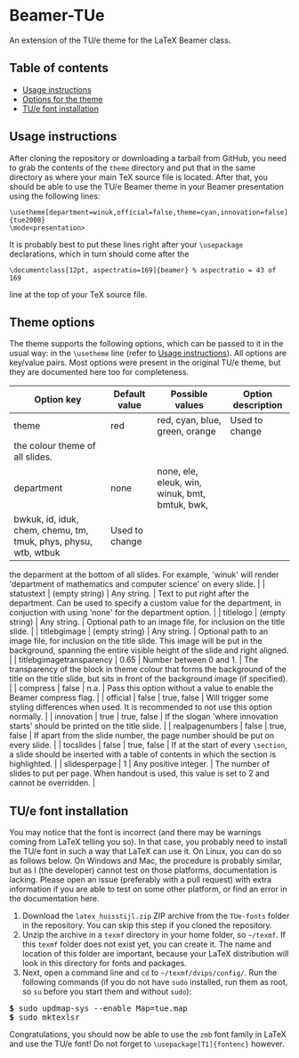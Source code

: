 Beamer-TUe
==========
An extension of the TU/e theme for the LaTeX Beamer class.

Table of contents
-----------------
* [Usage instructions](#usage)
* [Options for the theme](#options)
* [TU/e font installation](#font-installation)

<a name="usage"></a>Usage instructions
--------------------------------------
After cloning the repository or downloading a tarball from GitHub, you need to 
grab the contents of the `theme` directory and put that in the same directory as 
where your main TeX source file is located. After that, you should be able to 
use the TU/e Beamer theme in your Beamer presentation using the following lines:

```
\usetheme[department=winuk,official=false,theme=cyan,innovation=false]{tue2008}
\mode<presentation>
```

It is probably best to put these lines right after your `\usepackage` 
declarations, which in turn should come after the

```
\documentclass[12pt, aspectratio=169]{beamer} % aspectratio = 43 of 169
```

line at the top of your TeX source file.

<a name="options"></a>Theme options
-----------------------------------
The theme supports the following options, which can be passed to it in the usual 
way: in the `\usetheme` line (refer to [Usage instructions](#usage)). All 
options are key/value pairs. Most options were present in the original TU/e 
theme, but they are documented here too for completeness.

| Option key | Default value | Possible values | Option description |
| ---------- | ------------- | --------------- | ------------------ |
| theme      | red           | red, cyan, blue, green, orange | Used to change 
the colour theme of all slides. |
| department | none          | none, ele, eleuk, win, winuk, bmt, bmtuk, bwk, 
bwkuk, id, iduk, chem, chemu, tm, tmuk, phys, physu, wtb, wtbuk | Used to change 
the deparment at the bottom of all slides. For example, 'winuk' will render 
'department of mathematics and computer science' on every slide. |
| statustext | (empty string) | Any string. | Text to put right after the 
department. Can be used to specify a custom value for the department, in 
conjuction with using 'none' for the department option. |
| titlelogo | (empty string) | Any string. | Optional path to an image file, for 
inclusion on the title slide. |
| titlebgimage | (empty string) | Any string. | Optional path to an image file, 
for inclusion on the title slide. This image will be put in the background, 
spanning the entire visible height of the slide and right aligned. |
| titlebgimagetransparency | 0.65 | Number between 0 and 1. | The transparency 
of the block in theme colour that forms the background of the title on the title 
slide, but sits in front of the background image (if specified). |
| compress | false | n.a. | Pass this option without a value to enable the 
Beamer compress flag. |
| official | false | true, false | Will trigger some styling differences when 
used. It is recommended to not use this option normally. |
| innovation | true | true, false | If the slogan 'where innovation starts' 
should be printed on the title slide. |
| realpagenumbers | false | true, false | If apart from the slide number, the 
page number should be put on every slide. |
| tocslides | false | true, false | If at the start of every `\section`, a slide 
should be inserted with a table of contents in which the section is highlighted. 
|
| slidesperpage | 1 | Any positive integer. | The number of slides to put per 
page. When handout is used, this value is set to 2 and cannot be overridden. |

<a name="font-installation"></a>TU/e font installation
------------------------------------------------------
You may notice that the font is incorrect (and there may be warnings coming from 
LaTeX telling you so). In that case, you probably need to install the TU/e font 
in such a way that LaTeX can use it. On Linux, you can do so as follows below. 
On Windows and Mac, the procedure is probably similar, but as I (the developer) 
cannot test on those platforms, documentation is lacking. Please open an issue 
(preferably with a pull request) with extra information if you are able to test 
on some other platform, or find an error in the documentation here.

1. Download the `latex_huisstijl.zip` ZIP archive from the `TUe-fonts` folder in 
the repository. You can skip this step if you cloned the repository.
2. Unzip the archive in a `texmf` directory in your home folder, so `~/texmf`. 
If this `texmf` folder does not exist yet, you can create it. The name and 
location of this folder are important, because your LaTeX distribution will look 
in this directory for fonts and packages.
3. Next, open a command line and `cd` to `~/texmf/dvips/config/`. Run the 
following commands (if you do not have `sudo` installed, run them as root, so 
`su` before you start them and without `sudo`):

<pre>
<b>$</b> sudo updmap-sys --enable Map=tue.map
<b>$</b> sudo mktexlsr
</pre>

Congratulations, you should now be able to use the `zmb` font family in LaTeX 
and use the TU/e font! Do not forget to `\usepackage[T1]{fontenc}` however.


